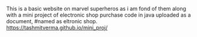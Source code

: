 This is a basic website on marvel superheros as i am fond of them along with a mini project of electronic shop purchase code in java
uploaded as a document,
#named as eltronic shop.
https://tashmitverma.github.io/mini_proj/
